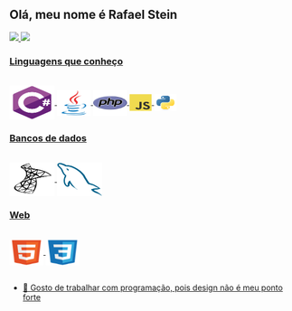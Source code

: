 ## Olá, meu nome é Rafael Stein

<div>
  <a href="https://github.com/Rafael-Stein">
  <img height="180em" src="https://github-readme-stats.vercel.app/api?username=rafael-stein&show_icons=true&theme=dracula&include_all_commits=true&count_private=true"/>
  <img height="180em" src="https://github-readme-stats.vercel.app/api/top-langs/?username=rafael-stein&layout=compact&langs_count=16&theme=dracula"/>
</div>

### Linguagens que conheço
<div>
  <br>
  <img align="center" alt="Rafael-Stein-C#" height="60" width="80" src="https://raw.githubusercontent.com/devicons/devicon/master/icons/csharp/csharp-original.svg">
  <img align="center" alt="Rafael-Stein-Java" height="45" width="60" src="https://raw.githubusercontent.com/devicons/devicon/master/icons/java/java-original.svg">
  <img align="center" alt="Rafael-Stein-PHP" height="45" width="60" src="https://raw.githubusercontent.com/devicons/devicon/master/icons/php/php-original.svg">
  <img align="center" alt="Rafael-Stein-Javascript" height="30" width="40" src="https://raw.githubusercontent.com/devicons/devicon/master/icons/javascript/javascript-original.svg">
  <img align="center" alt="Rafael-Stein-Python" height="30" width="40" src="https://raw.githubusercontent.com/devicons/devicon/master/icons/python/python-original.svg">
</div>

### Bancos de dados
<div>
  <br>
  <img align="center" alt="Rafael-Stein-MicrosoftSQL" height="60" width="80" src="https://raw.githubusercontent.com/devicons/devicon/master/icons/microsoftsqlserver/microsoftsqlserver-plain.svg">
  <img align="center" alt="Rafael-Stein-MySQL" height="60" width="80" src="https://raw.githubusercontent.com/devicons/devicon/master/icons/mysql/mysql-original.svg">
  <br>
</div>

### Web
<div>
  <br>
  <img align="center" alt="Rafael-Stein-HTML" height="45" width="60" src="https://raw.githubusercontent.com/devicons/devicon/master/icons/html5/html5-original.svg">
  <img align="center" alt="Rafael-Stein-CSS" height="45" width="60" src="https://raw.githubusercontent.com/devicons/devicon/master/icons/css3/css3-original.svg">
</div>

<br>

- 🔭 Gosto de trabalhar com programação, pois design não é meu ponto forte
